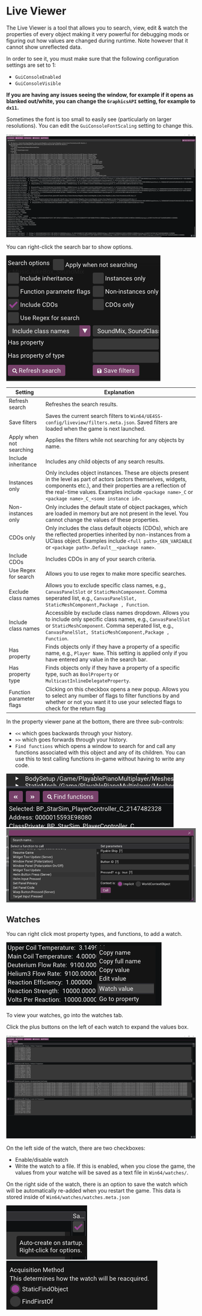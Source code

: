 # Live Viewer

The Live Viewer is a tool that allows you to search, view, edit & watch the properties of every object making it very powerful for debugging mods or figuring out how values are changed during runtime. Note however that it cannot show unreflected data.

In order to see it, you must make sure that the following configuration settings are set to 1:
- `GuiConsoleEnabled`
- `GuiConsoleVisible`

**If you are having any issues seeing the window, for example if it opens as blanked out/white, you can change the `GraphicsAPI` setting, for example to `dx11`.**

Sometimes the font is too small to easily see (particularly on larger resolutions). You can edit the `GuiConsoleFontScaling` setting to change this.

![live-viewer](../img/liveview.png)

You can right-click the search bar to show options.

![live-viewer search options](../img/liveviewsearch.png)



| Setting                  | Explanation                                                                                                                                                                                                                                                                          |
|--------------------------|--------------------------------------------------------------------------------------------------------------------------------------------------------------------------------------------------------------------------------------------------------------------------------------|
| Refresh search           | Refreshes the search results.                                                                                                                                                                                                                                                        |
| Save filters             | Saves the current search filters to `Win64/UE4SS-config/liveview/filters.meta.json`. Saved filters are loaded when the game is next launched.                                                                                                                                        |
| Apply when not searching | Applies the filters while not searching for any objects by name.                                                                                                                                                                                                                     |
| Include inheritance      | Includes any child objects of any search results.                                                                                                                                                                                                                                    |
| Instances only           | Only includes object instances. These are objects present in the level as part of actors (actors themselves, widgets, components etc.), and their properties are a reflection of the real-time values. Examples include `<package name>_C` or `<package name>_C_<some instance id>`. |
| Non-instances only       | Only includes the default state of object packages, which are loaded in memory but are not present in the level. You cannot change the values of these properties.                                                                                                                   |
| CDOs only                | Only includes the class default objects (CDOs), which are the reflected properties inherited by non-instances from a UClass object. Examples include `<full path>_GEN_VARIABLE` or `<package path>.Default__<package name>`.                                                         |
| Include CDOs             | Includes CDOs in any of your search criteria.                                                                                                                                                                                                                                        |
| Use Regex for search     | Allows you to use regex to make more specific searches.                                                                                                                                                                                                                              |
| Exclude class names      | Allows you to exclude specific class names, e.g., `CanvasPanelSlot` or `StaticMeshComponent`. Comma seperated list, e.g., `CanvasPanelSlot, StaticMeshComponent,Package , Function`.                                                                                                 | 
| Include class names      | Accessible by exclude class names dropdown. Allows you to include only specific class names, e.g., `CanvasPanelSlot` or `StaticMeshComponent`. Comma seperated list, e.g., `CanvasPanelSlot, StaticMeshComponent,Package , Function`.                                                |
| Has property             | Finds objects only if they have a property of a specific name, e.g., `Player Name`. This setting is applied only if you have entered any value in the search bar.                                                                                                                    |
| Has property type        | Finds objects only if they have a property of a specific type, such as `BoolProperty` or `MulticastInlineDelegateProperty`.                                                                                                                                                          |
| Function parameter flags | Clicking on this checkbox opens a new popup. Allows you to select any number of flags to filter functions by and whether or not you want it to use your selected flags to check for the return flag                                                                                  |

In the property viewer pane at the bottom, there are three sub-controls:
- `<<` which goes backwards through your history.
- `>>` which goes forwards through your history.
- `Find functions` which opens a window to search for and call any functions associated with this object and any of its children. You can use this to test calling functions in-game without having to write any code.

![property view controls](../img/liveviewcontrols.png)
![find functions](../img/liveviewfindfunctions.png)

## Watches

You can right click most property types, and functions, to add a watch.

![add watch](../img/liveviewaddwatch.png)

To view your watches, go into the watches tab. 

Click the plus buttons on the left of each watch to expand the values box.

![expand watch values](../img/liveviewexpandwatch.png)

On the left side of the watch, there are two checkboxes:
- Enable/disable watch
- Write the watch to a file. If this is enabled, when you close the game, the values from your watche will be saved as a text file in `Win64/watches/`.

On the right side of the watch, there is an option to save the watch which will be automatically re-added when you restart the game. This data is stored inside of `Win64/watches/watches.meta.json`

![save watch](../img/liveviewsavewatch.png)
![method of watch re-aquisition](../img/liveviewacquisitionmethod.png)
